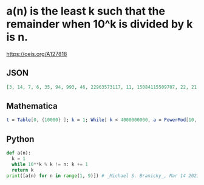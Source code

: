 # a\(n\) is the least k such that the remainder when 10^k is divided by k is n\.
https://oeis.org/A127818
## JSON
```JSON
[3, 14, 7, 6, 35, 94, 993, 46, 22963573117, 11, 15084115509707, 22, 21, 86, 99985, 24, 221819, 82, 327, 1996, 28039, 26, 169, 38, 39, 74, 24257, 36, 10191082613, 65, 49, 34, 4739, 66, 99965, 188, 171, 62, 3753219157, 60, 3961, 58, 87, 76, 28315, 159, 10441]
```
## Mathematica
```Mathematica
t = Table[0, {10000} ]; k = 1; While[ k < 4000000000, a = PowerMod[10, k, k]; If[a < 10001 && t[[a]] == 0, t[[a]] = k; Print[{a, k}]]; k++ ]; t
```
## Python
```Python
def a(n):
  k = 1
  while 10**k % k != n: k += 1
  return k
print([a(n) for n in range(1, 9)]) # _Michael S. Branicky_, Mar 14 2021
```
